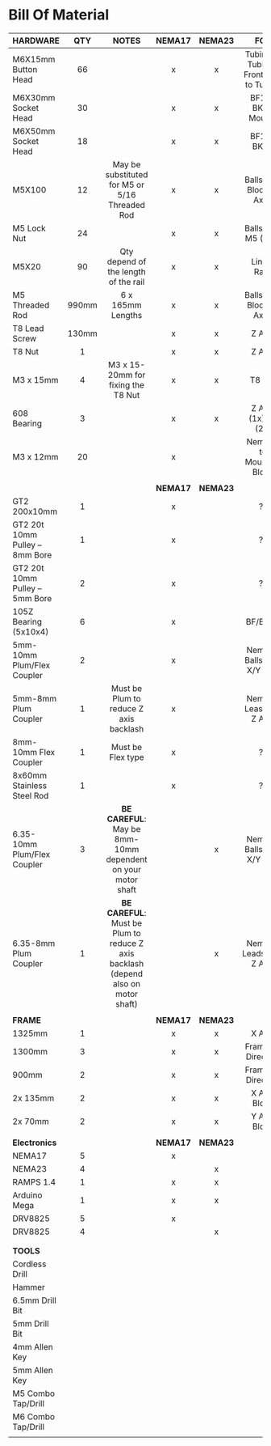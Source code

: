 # Bill Of Material

| HARDWARE                       |  QTY  |                                        NOTES                                        |   NEMA17   |   NEMA23   |                              FOR                               |
| ------------------------------ | :---: | :---------------------------------------------------------------------------------: | :--------: | :--------: | :------------------------------------------------------------: |
| M6X15mm Button Head            |  66   |                                                 |     x      |     x      |                     Tubing to Tubing / Frontplate to Tubing                  |
| M6X30mm Socket Head            |  30   |                                                                                     |     x      |     x      |                       BF12 / BK12 Mounts                            |
| M6X50mm Socket Head            |  18   |                                                                                     |     x      |     x      | BF12 / BK12                                                              |
| M5X100                         |  12   |                   May be substituted for M5 or 5/16 Threaded Rod                    |     x      |     x      |                    Ballscrew Block (Y Axis)                    |
| M5 Lock Nut                    |  24   |                                                                                     |     x      |     x      |                       Ballscrew M5 (12x)                       |
| M5X20                          |  90   |   Qty depend of the length of the rail                                                                                  |     x      |     x      | Linear Rails |
| M5 Threaded Rod                | 990mm |                                  6 x 165mm Lengths                                  |     x      |     x      |                    Ballscrew Block (X Axis)                    |
| T8 Lead Screw                  | 130mm |                                                                                     |     x      |     x      |                             Z Axis                             |
| T8 Nut                         |   1   |                                                                                     |     x      |     x      |                             Z Axis                             |
| M3 x 15mm                      |  4   |              M3 x 15-20mm for fixing the T8 Nut                                                               |     x      |     x      |                     T8 Nut                    |
| 608 Bearing                    |   3   |                                                                                     |     x      |     x      |                      Z Axis (1x), ?? (2x)                      |
| M3 x 12mm                      |  20   |                                                                                     |     x      |            |                    Nema17 to Mounting Block                    |
|                                |       |                                                                                     |            |            |
|                                |       |                                                                                     | **NEMA17** | **NEMA23** |
| GT2 200x10mm                   |   1   |                                                                                     |     x      |            |                               ??                               |
| GT2 20t 10mm Pulley – 8mm Bore |   1   |                                                                                     |     x      |            |                               ??                               |
| GT2 20t 10mm Pulley – 5mm Bore |   2   |                                                                                     |     x      |            |                               ??                               |
| 105Z Bearing (5x10x4)          |   6   |                                                                                     |     x      |            |                            BF/BK12                             |
| 5mm-10mm Plum/Flex Coupler     |   2   |                                                                                     |     x      |            |                   Nema17 Ballscrew X/Y Axis                    |
| 5mm-8mm Plum Coupler           |   1   |                       Must be Plum to reduce Z axis backlash                        |     x      |            |                     Nema17 Leascrew Z Axis                     |
| 8mm-10mm Flex Coupler          |   1   |                                  Must be Flex type                                  |     x      |            |                               ??                               |
| 8x60mm Stainless Steel Rod     |   1   |                                                                                     |     x      |            |                               ??                               |
| 6.35-10mm Plum/Flex Coupler    |   3   |            **BE CAREFUL**: May be 8mm-10mm dependent on your motor shaft            |            |     x      |                   Nema23 Ballscrew X/Y Axis                    |
| 6.35-8mm Plum Coupler          |   1   | **BE CAREFUL**: Must be Plum to reduce Z axis backlash (depend also on motor shaft) |            |     x      |                    Nema23 Leadscrew Z Axis                     |
|                                |       |                                                                                     |            |            |
| **FRAME**                      |       |                                                                                     | **NEMA17** | **NEMA23** |
| 1325mm                         |   1   |                                                                                     |     x      |     x      |                             X Axis                             |
| 1300mm                         |   3   |                                                                                     |     x      |     x      |                      Frame : X Direction                       |
| 900mm                          |   2   |                                                                                     |     x      |     x      |                      Frame : Y Direction                       |
| 2x 135mm                       |   2   |                                                                                     |     x      |     x      |                          X Axis Block                          |
| 2x 70mm                        |   2   |                                                                                     |     x      |     x      |                          Y Axis Block                          |
|                                |       |                                                                                     |            |            |
| **Electronics**                |       |                                                                                     | **NEMA17** | **NEMA23** |
| NEMA17                         |   5   |                                                                                     |     x      |            |
| NEMA23                         |   4   |                                                                                     |            |     x      |
| RAMPS 1.4                      |   1   |                                                                                     |     x      |     x      |
| Arduino Mega                   |   1   |                                                                                     |     x      |     x      |
| DRV8825                        |   5   |                                                                                     |     x      |            |
| DRV8825                        |   4   |                                                                                     |            |     x      |
|                                |       |                                                                                     |            |            |
|                                |       |                                                                                     |            |            |
| **TOOLS**                      |       |                                                                                     |            |            |
| Cordless Drill                 |       |                                                                                     |            |            |
| Hammer                         |       |                                                                                     |            |            |
| 6.5mm Drill Bit                |       |                                                                                     |            |            |
| 5mm Drill Bit                  |       |                                                                                     |            |            |
| 4mm Allen Key                  |       |                                                                                     |            |            |
| 5mm Allen Key                  |       |                                                                                     |            |            |
| M5 Combo Tap/Drill             |       |                                                                                     |            |            |
| M6 Combo Tap/Drill             |       |                                                                                     |            |            |
|                                |       |                                                                                     |            |            |

